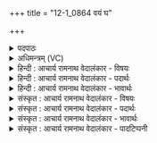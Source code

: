 +++
title = "12-1_0864 वयं घ"

+++
<details><summary>पदपाठः</summary>

व꣣य꣢म्। घ꣡। त्वा। सुता꣡व꣢न्तः। आ꣡पः꣢꣯। न। वृ꣣क्त꣡ब꣢र्हिषः। वृ꣣क्त꣢। ब꣣र्हिषः। पवि꣡त्र꣢स्य। प्र꣣स्र꣡व꣢णेषु। प्र꣣। स्र꣡व꣢꣯णेषु। वृ꣣त्रहन्। वृत्र। हन्। प꣡रि꣢꣯। स्तो꣣ता꣡रः꣢। आ꣣सते। ८६४।
</details>

<details><summary>अधिमन्त्रम् (VC)</summary>

- इन्द्रः
- मेध्यातिथिः काण्वः
- बृहती
- मध्यमः
</details>

<details><summary>हिन्दी : आचार्य रामनाथ वेदालंकार - विषयः</summary>

प्रथम ऋचा पूर्वार्चिक में २६१ क्रमाङ्क पर परमेश्वरोपासना विषय में व्याख्यात हो चुकी है। यहाँ आचार्य का विषय वर्णित है।
</details>

<details><summary>हिन्दी : आचार्य रामनाथ वेदालंकार - पदार्थः</summary>

पदार्थान्वयभाषाः -  पुत्रों को गुरुकुल में प्रविष्ट कराने के लिए उनके साथ आए हुए पितृजन आचार्य को कह रहे हैं—हे आचार्यप्रवर ! (वृक्तबर्हिषः) जिन्होंने अन्तरिक्ष को छोड़ दिया है, ऐसे (आपः न) बादल के जलों के समान (वृक्तबर्हिषः) घरों को छोड़कर आये हुए, (सुतवन्तः) पुत्रों सहित (वयम्) हम लोग (त्वा घ) आपको ही प्राप्त हुए हैं। हे (वृत्रहन्) दोषों को मारनेवाले श्रेष्ठ आचार्य ! (स्तोतारः) समित्पाणि होकर आपके पास आये हुए, आपके गुणों का गान करनेवाले शिष्यजन (पवित्रस्य) विशुद्ध ज्ञान और विशुद्ध आचरण के (प्रस्रवणेषु) प्रवाहों में (परि आसते) तैरा करते हैं। अतः हमारे पुत्रों का भी उपनयन संस्कार करके इन्हें विद्वान् बनाइये, यह भाव है ॥१॥ यहाँ श्लिष्टोपमालङ्कार है। कारणरूप उत्तरार्ध वाक्य से कार्यरूप पूर्वार्ध वाक्य का समर्थन होने से अर्थान्तरन्यास भी है ॥१॥
</details>

<details><summary>हिन्दी : आचार्य रामनाथ वेदालंकार - भावार्थः</summary>

भावार्थभाषाः -  सब माता-पिताओं को चाहिए कि अपने बालकों वा बालिकाओं को आचार्य वा आचार्या के पास सौंपकर उन्हें विद्वान् और विदुषियाँ बनायें ॥१॥
</details>

<details><summary>संस्कृत : आचार्य रामनाथ वेदालंकार - विषयः</summary>

तत्र प्रथमा ऋक् पूर्वार्चिके २६१ क्रमाङ्के परमेश्वरोपासनाविषये व्याख्याता। अत्राचार्यविषयो वर्ण्यते।
</details>

<details><summary>संस्कृत : आचार्य रामनाथ वेदालंकार - पदार्थः</summary>

पदार्थान्वयभाषाः -  पुत्रान् गुरुकुले प्रवेशयितुं तैः सहागताः पितरः आचार्यं ब्रुवते—हे आचार्यप्रवर ! (वृक्तबर्हिषः) परित्यक्तान्तरिक्षाः (आपः न) मेघजलानि इव (वृक्तबर्हिषः) परित्यक्तगृहाः२ (सुतवन्तः) पुत्रैः सहिताः (वयम्) पितरः (त्वा घ) त्वां खलु प्राप्ताः स्मः। हे (वृत्रहन्) दोषाणां हन्तः आचार्यश्रेष्ठ ! (स्तोतारः) समित्पाणयो भूत्वा त्वत्सकाशमागताः त्वद्गुणान् गातारः शिष्याः (पवित्रस्य) विशुद्धस्य ज्ञानस्य आचरणस्य च (प्रस्रवणेषु) प्रवाहेषु (परिआसते) परिप्लवन्ति। अतोऽस्मत्पुत्रानुपनीय विदुषः कुर्विति भावः ॥१॥ अत्र श्लिष्टोपमालङ्कारः। कारणरूपेणोत्तरार्द्धवाक्येन कार्यरूपस्य पूर्वार्द्धवाक्यस्य समर्थनादर्थान्तरन्यासोऽपि ॥१॥
</details>

<details><summary>संस्कृत : आचार्य रामनाथ वेदालंकार - भावार्थः</summary>

भावार्थभाषाः -  सर्वैर्मातापितृभिः स्वबालकान् स्वबालिकाश्चाचार्यस्याचार्याया वा सकाशे समर्प्य ते ताश्च विद्वांसो विदुष्यश्च कार्याः ॥१॥
</details>

<details><summary>संस्कृत : आचार्य रामनाथ वेदालंकार - पादटिप्पनी</summary>

टिप्पणी:   १. ऋ० ८।३३।१, अथ० २०।५२।१, ५७।१४। साम० २६१, ऋषिः मेधातिथिः काण्वः। २. (बर्हिः) उत्तमं गृहं शरीरं वा—इति ऋ० ७।२।८ भाष्ये द०।
</details>